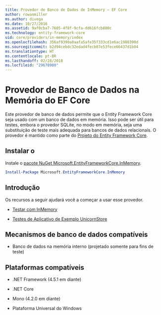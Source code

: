 ```yaml
---
title: Provedor de Banco de Dados de InMemory – EF Core
author: rowanmiller
ms.author: divega
ms.date: 10/27/2016
ms.assetid: 9af0cba7-7605-4f8f-9cfa-dd616fcb880c
ms.technology: entity-framework-core
uid: core/providers/in-memory/index
ms.openlocfilehash: 356af9390a8aafa5afe35f333cd1e6ac1988390d
ms.sourcegitcommit: b2d94cebdc32edad4fecb07e53fece66437d1b04
ms.translationtype: HT
ms.contentlocale: pt-BR
ms.lasthandoff: 02/28/2018
ms.locfileid: "29678980"
---
```

# <a name="ef-core-in-memory-database-provider"></a>Provedor de Banco de Dados na Memória do EF Core

Este provedor de banco de dados permite que o Entity Framework Core seja usado com um banco de dados em memória. Isso pode ser útil para testes, embora o provedor SQLite, no modo em memória, seja uma substituição de teste mais adequada para bancos de dados relacionais. O provedor é mantido como parte do [Projeto do Entity Framework Core](https://github.com/aspnet/EntityFrameworkCore).

## <a name="install"></a>Instalar o

Instale o [pacote NuGet Microsoft.EntityFrameworkCore.InMemory](https://www.nuget.org/packages/Microsoft.EntityFrameworkCore.InMemory/).

``` powershell
Install-Package Microsoft.EntityFrameworkCore.InMemory
```

## <a name="get-started"></a>Introdução

Os recursos a seguir ajudará você a começar a usar esse provedor.
* [Testar com InMemory](../../miscellaneous/testing/in-memory.md)

* [Testes de Aplicativo de Exemplo UnicornStore](https://github.com/rowanmiller/UnicornStore/blob/master/UnicornStore/src/UnicornStore.Tests/Controllers/ShippingControllerTests.cs)

## <a name="supported-database-engines"></a>Mecanismos de banco de dados compatíveis

* Banco de dados na memória interno (projetado somente para fins de teste)

## <a name="supported-platforms"></a>Plataformas compatíveis

* .NET Framework (4.5.1 em diante)

* .NET Core

* Mono (4.2.0 em diante)

* Plataforma Universal do Windows
